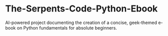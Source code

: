 # The-Serpents-Code-Python-Ebook
AI-powered project documenting the creation of a concise, geek-themed e-book on Python fundamentals  for absolute beginners.
